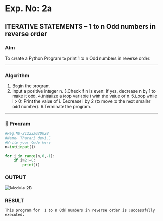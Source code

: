 # Exp. No: 2a  
## ITERATIVE STATEMENTS – 1 to n Odd numbers in reverse order

###  Aim
To create a Python Program to print 1 to n Odd numbers in reverse order.

---

###  Algorithm

1. Begin the program.
2. Input a positive integer n.
3.Check if n is even:
  If yes, decrease n by 1 to make it odd.
4.Initialize a loop variable i with the value of n.
5.Loop while i > 0:
  Print the value of i.
  Decrease i by 2 (to move to the next smaller odd number).
6.Terminate the program.

---

### 🧾 Program

```python
#Reg.NO-212223020028
#Name- Tharani devi.G
#Write your Code here
n=int(input())

for i in range(n,0,-1):
    if i%2!=0:
        print(i)
```
### OUTPUT
![Module 2B](https://github.com/user-attachments/assets/3852e53a-0b6d-419b-9202-fd62d894b4d6)

### RESULT
```
This program for  1 to n Odd numbers in reverse order is successfully executed.

```

